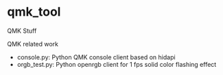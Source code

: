 # qmk_tool
QMK Stuff

QMK related work
* console.py:    Python QMK console client based on hidapi
* orgb_test.py:  Python openrgb client for 1 fps solid color flashing effect
